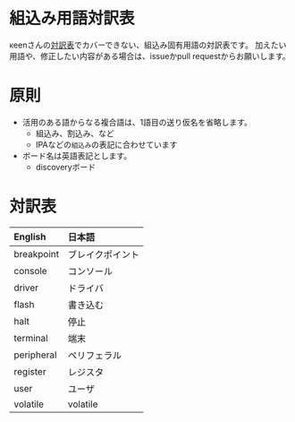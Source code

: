 # 組込み用語対訳表

κeenさんの[対訳表](https://github.com/rust-lang-ja/the-rust-programming-language-ja/blob/master/TranslationTable.md)でカバーできない、組込み固有用語の対訳表です。
加えたい用語や、修正したい内容がある場合は、issueかpull requestからお願いします。

# 原則

* 活用のある語からなる複合語は、1語目の送り仮名を省略します。
  + 組込み、割込み、など
  + IPAなどの`組込み`の表記に合わせています
* ボード名は英語表記とします。
  + discoveryボード

# 対訳表

| English                        | 日本語
|:-------------------------------|:-------------
| breakpoint                     | ブレイクポイント
| console                        | コンソール
| driver                         | ドライバ
| flash                          | 書き込む
| halt                           | 停止
| terminal                       | 端末
| peripheral                     | ペリフェラル
| register                       | レジスタ
| user                           | ユーザ
| volatile                       | volatile
